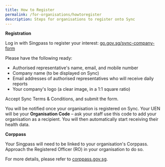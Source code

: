 ```yaml
---
title: How to Register
permalink: /for-organisations/howtoregister
description: Steps for organisations to register onto Sync
---
```

**Registration**

Log in with Singpass to register your interest: 
[go.gov.sg/sync-company-form](https://form.gov.sg/#!/618a18ede7d4290016fd18db)

Please have the following ready: 

* Authorised representative's name, email, and mobile number
* Company name (to be displayed on Sync)
* Email addresses of authorised representatives who will receive daily reports
* Your company's logo (a clear image, in a 1:1 square ratio)

Accept Sync Terms & Conditions, and submit the form.

You will be notified once your organisation is registered on Sync. Your UEN will be your **Organisation Code** – ask your staff use this code to add your organisation as a recipient. You will then automatically start receiving their health data.

**Corppass**

Your Singpass will need to be linked to your organisation's Corppass. Approach the Registered Officer (RO) in your organisation to do so. 

For more details, please refer to [corppass.gov.sg](https://www.corppass.gov.sg/).